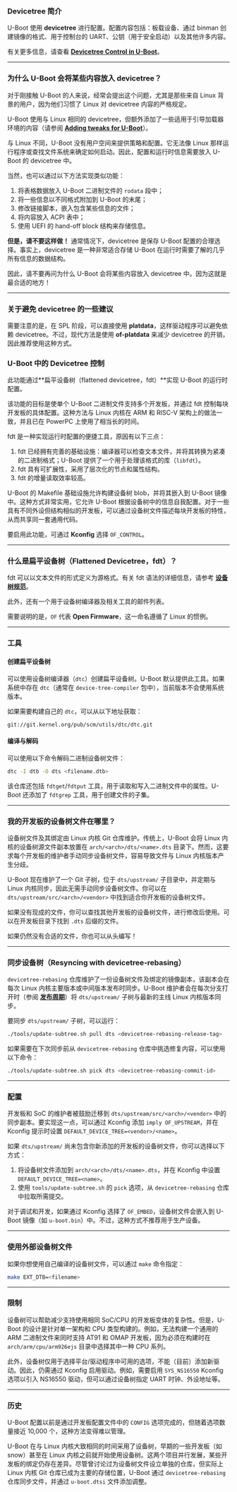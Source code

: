 ### Devicetree 简介

U-Boot 使用 **devicetree** 进行配置。配置内容包括：板载设备、通过 binman 创建镜像的格式、用于控制台的 UART、公钥（用于安全启动）以及其他许多内容。

有关更多信息，请查看 **[Devicetree Control in U-Boot](https://u-boot.readthedocs.io/)**。

---

### 为什么 U-Boot 会将某些内容放入 devicetree？

对于刚接触 U-Boot 的人来说，经常会提出这个问题，尤其是那些来自 Linux 背景的用户，因为他们习惯了 Linux 对 devicetree 内容的严格规定。

U-Boot 使用与 Linux 相同的 devicetree，但额外添加了一些适用于引导加载器环境的内容（请参阅 **[Adding tweaks for U-Boot](https://u-boot.readthedocs.io/)**）。

与 Linux 不同，U-Boot 没有用户空间来提供策略和配置。它无法像 Linux 那样运行程序或查找文件系统来确定如何启动。因此，配置和运行时信息需要放入 U-Boot 的 devicetree 中。

当然，也可以通过以下方法实现类似功能：

1. 将表格数据放入 U-Boot 二进制文件的 `rodata` 段中；
2. 将一些信息以不同格式附加到 U-Boot 的末尾；
3. 修改链接脚本，嵌入包含某些信息的文件；
4. 将内容放入 ACPI 表中；
5. 使用 UEFI 的 hand-off block 结构来存储信息。

**但是，请不要这样做！** 通常情况下，devicetree 是保存 U-Boot 配置的合理选择。事实上，devicetree 是一种非常适合存储 U-Boot 在运行时需要了解的几乎所有信息的数据结构。

因此，请不要再问为什么 U-Boot 会将某些内容放入 devicetree 中。因为这就是最合适的地方！

---

### 关于避免 devicetree 的一些建议

需要注意的是，在 SPL 阶段，可以直接使用 **platdata**，这样驱动程序可以避免依赖 devicetree。不过，现代方法是使用 **of-platdata** 来减少 devicetree 的开销，因此推荐使用这种方式。


### U-Boot 中的 Devicetree 控制

此功能通过**扁平设备树（flattened devicetree，fdt）**实现 U-Boot 的运行时配置。

该功能的目标是使单个 U-Boot 二进制文件支持多个开发板，并通过 fdt 控制每块开发板的具体配置。这种方法与 Linux 内核在 ARM 和 RISC-V 架构上的做法一致，并且已在 PowerPC 上使用了相当长的时间。

fdt 是一种实现运行时配置的便捷工具，原因有以下三点：

1. fdt 已经拥有完善的基础设施：编译器可以检查文本文件，并将其转换为紧凑的二进制格式；U-Boot 提供了一个用于处理该格式的库（`libfdt`）。
2. fdt 具有可扩展性，采用了层次化的节点和属性结构。
3. fdt 的增量读取效率较高。

U-Boot 的 Makefile 基础设施允许构建设备树 blob，并将其嵌入到 U-Boot 镜像中。这种方式非常实用，它允许 U-Boot 根据设备树中的信息自我配置。对于一些具有不同外设但结构相似的开发板，可以通过设备树文件描述每块开发板的特性，从而共享同一套通用代码。

要启用此功能，可通过 **Kconfig** 选择 `OF_CONTROL`。

---

### 什么是扁平设备树（Flattened Devicetree，fdt）？

fdt 可以以文本文件的形式定义为源格式。有关 fdt 语法的详细信息，请参考 **[设备树规范](https://devicetree.org/specifications/)**。

此外，还有一个用于设备树编译器及相关工具的邮件列表。

需要说明的是，`OF` 代表 **Open Firmware**，这一命名遵循了 Linux 的惯例。

---

### 工具

#### 创建扁平设备树
可以使用设备树编译器（`dtc`）创建扁平设备树。U-Boot 默认提供此工具。如果系统中存在 `dtc`（通常在 `device-tree-compiler` 包中），当前版本不会使用系统版本。

如果需要构建自己的 `dtc`，可以从以下地址获取：

```
git://git.kernel.org/pub/scm/utils/dtc/dtc.git
```

#### 编译与解码
可以使用以下命令解码二进制设备树文件：

```bash
dtc -I dtb -O dts <filename.dtb>
```

该仓库还包括 `fdtget`/`fdtput` 工具，用于读取和写入二进制文件中的属性。U-Boot 还添加了 `fdtgrep` 工具，用于创建文件的子集。

---

### 我的开发板的设备树文件在哪里？

设备树文件及其绑定由 Linux 内核 Git 仓库维护。传统上，U-Boot 会将 Linux 内核的设备树源文件副本放置在 `arch/<arch>/dts/<name>.dts` 目录下。然而，这要求每个开发板的维护者手动同步设备树文件，容易导致文件与 Linux 内核版本产生分歧。

U-Boot 现在维护了一个 Git 子树，位于 `dts/upstream/` 子目录中，并定期与 Linux 内核同步，因此无需手动同步设备树文件。你可以在 `dts/upstream/src/<arch>/<vendor>` 中找到适合你开发板的设备树文件。

如果没有现成的文件，你可以查找其他开发板的设备树文件，进行修改后使用。可以在开发板目录下找到 `.dts` 后缀的文件。

如果仍然没有合适的文件，你也可以从头编写！

---

### 同步设备树（Resyncing with devicetree-rebasing）

`devicetree-rebasing` 仓库维护了一份设备树文件及绑定的镜像副本，该副本会在每次 Linux 内核主要版本或中间版本发布时同步。U-Boot 维护者会在每次分支打开时（参阅 **[发布周期](https://u-boot.readthedocs.io/)**）将 `dts/upstream/` 子树与最新的主线 Linux 内核版本同步。

要同步 `dts/upstream/` 子树，可以运行：

```bash
./tools/update-subtree.sh pull dts <devicetree-rebasing-release-tag>
```

如果需要在下次同步前从 `devicetree-rebasing` 仓库中挑选修复内容，可以使用以下命令：

```bash
./tools/update-subtree.sh pick dts <devicetree-rebasing-commit-id>
```

---

### 配置

开发板和 SoC 的维护者被鼓励迁移到 `dts/upstream/src/<arch>/<vendor>` 中的同步副本。要实现这一点，可以通过 Kconfig 添加 `imply OF_UPSTREAM`，并在 Kconfig 提示时设置 `DEFAULT_DEVICE_TREE=<vendor>/<name>`。

如果 `dts/upstream/` 尚未包含你新添加的开发板的设备树文件，你可以选择以下方式：

1. 将设备树文件添加到 `arch/<arch>/dts/<name>.dts`，并在 Kconfig 中设置 `DEFAULT_DEVICE_TREE=<name>`。
2. 使用 `tools/update-subtree.sh` 的 `pick` 选项，从 `devicetree-rebasing` 仓库中拉取所需提交。

对于调试和开发，如果通过 Kconfig 选择了 `OF_EMBED`，设备树文件会嵌入到 U-Boot 镜像（如 `u-boot.bin`）中。不过，这种方式不推荐用于生产设备。

---

### 使用外部设备树文件

如果你想使用自己编译的设备树文件，可以通过 `make` 命令指定：

```bash
make EXT_DTB=<filename>
```

---

### 限制

设备树可以帮助减少支持使用相同 SoC/CPU 的开发板变体的复杂性。但是，U-Boot 的设计是针对单一架构和 CPU 类型构建的。例如，无法构建一个通用的 ARM 二进制文件来同时支持 AT91 和 OMAP 开发板，因为必须在构建时在 `arch/arm/cpu/arm926ejs` 目录中选择其中一种 CPU 系列。

此外，设备树仅用于选择平台/驱动程序中可用的选项，不能（目前）添加新驱动。因此，仍需通过 Kconfig 启用驱动。例如，需要启用 `SYS_NS16550` Kconfig 选项以引入 NS16550 驱动，但可以通过设备树指定 UART 时钟、外设地址等。

---

### 历史

U-Boot 配置以前是通过开发板配置文件中的 `CONFIG` 选项完成的，但随着选项数量接近 10,000 个，这种方法变得难以管理。

U-Boot 在与 Linux 内核大致相同的时间采用了设备树，早期的一些开发板（如 snow）甚至在 Linux 内核之前就开始使用设备树。这两个项目并行发展，某些开发板的绑定仍存在差异。尽管曾讨论过为设备树文件设立单独的仓库，但实际上 Linux 内核 Git 仓库已成为主要的存储位置，U-Boot 通过 `devicetree-rebasing` 仓库同步文件，并通过 `u-boot.dtsi` 文件添加调整。